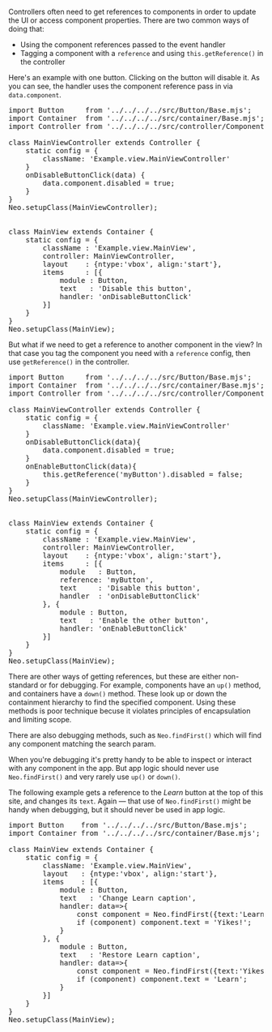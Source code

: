 Controllers often need to get references to components in order to update 
the UI or access component properties. 
There are two common ways of doing that:

- Using the component references passed to the event handler
- Tagging a component with a `reference` and using `this.getReference()` in the controller

Here's an example with one button. Clicking on the button will disable it. 
As you can see, the handler uses the component reference pass in via `data.component`.

<pre data-neo>
import Button     from '../../../../src/Button/Base.mjs';
import Container  from '../../../../src/container/Base.mjs';
import Controller from '../../../../src/controller/Component.mjs';

class MainViewController extends Controller {
    static config = {
        className: 'Example.view.MainViewController'
    }
    onDisableButtonClick(data) {
        data.component.disabled = true;
    }
}
Neo.setupClass(MainViewController);


class MainView extends Container {
    static config = {
        className : 'Example.view.MainView',
        controller: MainViewController,
        layout    : {ntype:'vbox', align:'start'},
        items     : [{
            module : Button,
            text   : 'Disable this button',
            handler: 'onDisableButtonClick'
        }]
    }
}
Neo.setupClass(MainView);
</pre>

But what if we need to get a reference to another component in the view? In that case
you tag the component you need with a `reference` config, then use `getReference()` in
the controller.

<pre data-neo>
import Button     from '../../../../src/Button/Base.mjs';
import Container  from '../../../../src/container/Base.mjs';
import Controller from '../../../../src/controller/Component.mjs';

class MainViewController extends Controller {
    static config = {
        className: 'Example.view.MainViewController'
    }
    onDisableButtonClick(data){
        data.component.disabled = true;
    }
    onEnableButtonClick(data){
        this.getReference('myButton').disabled = false;
    }
}
Neo.setupClass(MainViewController);


class MainView extends Container {
    static config = {
        className : 'Example.view.MainView',
        controller: MainViewController,
        layout    : {ntype:'vbox', align:'start'},
        items     : [{
            module   : Button,
            reference: 'myButton',
            text     : 'Disable this button',
            handler  : 'onDisableButtonClick'
        }, {
            module : Button,
            text   : 'Enable the other button',
            handler: 'onEnableButtonClick'
        }]
    }
}
Neo.setupClass(MainView);
</pre>


There are other ways of getting references, but these are either non-standard or for debugging.
For example, components have an `up()` method, and containers have a `down()` method. These look 
up or down the containment hierarchy to find the specified component. Using these methods is poor technique
becuse it violates principles of encapsulation and limiting scope.

There are also debugging methods, such as `Neo.findFirst()` which will find any component matching
the search param. 

When you're debugging it's pretty handy to be able to inspect or interact with any component in the app. 
But app logic should never use `Neo.findFirst()` and very rarely use `up()` or `down()`.

The following example gets a reference to the _Learn_ button at the top of this site, and changes its `text`.
Again &mdash; that use of `Neo.findFirst()` might be handy when debugging, but it should never be used in app logic.

<pre data-neo>
import Button    from '../../../../src/Button/Base.mjs';
import Container from '../../../../src/container/Base.mjs';

class MainView extends Container {
    static config = {
        className: 'Example.view.MainView',
        layout   : {ntype:'vbox', align:'start'},
        items    : [{
            module : Button,
            text   : 'Change Learn caption',
            handler: data=>{
                const component = Neo.findFirst({text:'Learn'});
                if (component) component.text = 'Yikes!';
            }
        }, {
            module : Button,
            text   : 'Restore Learn caption',
            handler: data=>{
                const component = Neo.findFirst({text:'Yikes!'});
                if (component) component.text = 'Learn';
            }
        }]
    }
}
Neo.setupClass(MainView);
</pre>
